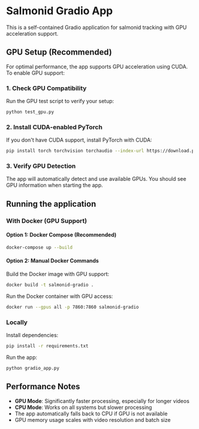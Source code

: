 # Salmonid Gradio App

This is a self-contained Gradio application for salmonid tracking with GPU acceleration support.

## GPU Setup (Recommended)

For optimal performance, the app supports GPU acceleration using CUDA. To enable GPU support:

### 1. Check GPU Compatibility
Run the GPU test script to verify your setup:
```bash
python test_gpu.py
```

### 2. Install CUDA-enabled PyTorch
If you don't have CUDA support, install PyTorch with CUDA:
```bash
pip install torch torchvision torchaudio --index-url https://download.pytorch.org/whl/cu118
```

### 3. Verify GPU Detection
The app will automatically detect and use available GPUs. You should see GPU information when starting the app.

## Running the application

### With Docker (GPU Support)

#### Option 1: Docker Compose (Recommended)
```bash
docker-compose up --build
```

#### Option 2: Manual Docker Commands
Build the Docker image with GPU support:
```bash
docker build -t salmonid-gradio .
```

Run the Docker container with GPU access:
```bash
docker run --gpus all -p 7860:7860 salmonid-gradio
```

### Locally

Install dependencies:
```bash
pip install -r requirements.txt
```

Run the app:
```bash
python gradio_app.py
```

## Performance Notes

- **GPU Mode**: Significantly faster processing, especially for longer videos
- **CPU Mode**: Works on all systems but slower processing
- The app automatically falls back to CPU if GPU is not available
- GPU memory usage scales with video resolution and batch size 